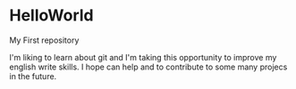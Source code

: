 # HelloWorld
My First repository

I'm liking to learn about git and I'm taking this opportunity to improve my english write skills.
I hope can help and to contribute to some many projecs in the future.
